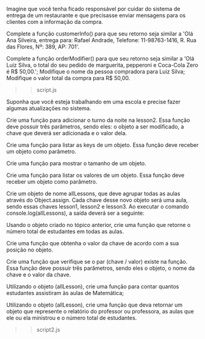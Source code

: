 Imagine que você tenha ficado responsável por cuidar do sistema de entrega de um restaurante e que precisasse enviar mensagens para os clientes com a informação da compra.

Complete a função customerInfo() para que seu retorno seja similar a 'Olá Ana Silveira, entrega para: Rafael Andrade, Telefone: 11-98763-1416, R. Rua das Flores, Nº: 389, AP: 701'.

Complete a função orderModifier() para que seu retorno seja similar a 'Olá Luiz Silva, o total do seu pedido de marguerita, pepperoni e Coca-Cola Zero é R$ 50,00.';
Modifique o nome da pessoa compradora para Luiz Silva;
Modifique o valor total da compra para R$ 50,00.

> > script.js

Suponha que você esteja trabalhando em uma escola e precise fazer algumas atualizações no sistema.

Crie uma função para adicionar o turno da noite na lesson2. Essa função deve possuir três parâmetros, sendo eles: o objeto a ser modificado, a chave que deverá ser adicionada e o valor dela.

Crie uma função para listar as keys de um objeto. Essa função deve receber um objeto como parâmetro.

Crie uma função para mostrar o tamanho de um objeto.

Crie uma função para listar os valores de um objeto. Essa função deve receber um objeto como parâmetro.

Crie um objeto de nome allLessons, que deve agrupar todas as aulas através do Object.assign. Cada chave desse novo objeto será uma aula, sendo essas chaves lesson1, lesson2 e lesson3. Ao executar o comando console.log(allLessons), a saída deverá ser a seguinte:

Usando o objeto criado no tópico anterior, crie uma função que retorne o número total de estudantes em todas as aulas.

Crie uma função que obtenha o valor da chave de acordo com a sua posição no objeto.

Crie uma função que verifique se o par (chave / valor) existe na função. Essa função deve possuir três parâmetros, sendo eles o objeto, o nome da chave e o valor da chave.

Utilizando o objeto (allLesson), crie uma função para contar quantos estudantes assistiram às aulas de Matemática;

Utilizando o objeto (allLesson), crie uma função que deva retornar um objeto que represente o relatório do professor ou professora, as aulas que ele ou ela ministrou e o número total de estudantes.


>> script2.js